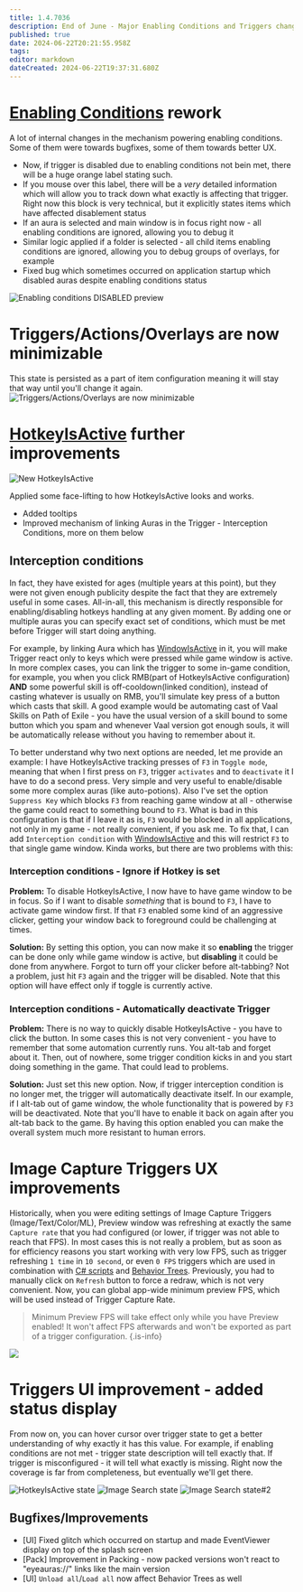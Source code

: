 ```yaml
---
title: 1.4.7036
description: End of June - Major Enabling Conditions and Triggers changes
published: true
date: 2024-06-22T20:21:55.958Z
tags: 
editor: markdown
dateCreated: 2024-06-22T19:37:31.680Z
---
```


# [Enabling Conditions](/en/features/enabling-conditions) rework
A lot of internal changes in the mechanism powering enabling conditions. Some of them were towards bugfixes, some of them towards better UX.

- Now, if trigger is disabled due to enabling conditions not bein met, there will be a huge orange label stating such. 
- If you mouse over this label, there will be a *very* detailed information which will allow you to track down what exactly is affecting that trigger. Right now this block is very technical, but it explicitly states items which have affected disablement status
- If an aura is selected and main window is in focus right now - all enabling conditions are ignored, allowing you to debug it
- Similar logic applied if a folder is selected - all child items enabling conditions are ignored, allowing you to debug groups of overlays, for example
- Fixed bug which sometimes occurred on application startup which disabled auras despite enabling conditions status

![Enabling conditions DISABLED preview](https://s3.eyeauras.net/media/2024/06/EyeAuras_q36at36WkBf43myU.png)

# Triggers/Actions/Overlays are now minimizable
This state is persisted as a part of item configuration meaning it will stay that way until you'll change it again.
![Triggers/Actions/Overlays are now minimizable](https://s3.eyeauras.net/media/2024/06/EyeAuras_Nbo9rjSiy906CTC1.png)

# [HotkeyIsActive](/en/triggers/hotkey-is-active) further improvements
![New HotkeyIsActive](https://s3.eyeauras.net/media/2024/06/EyeAuras_tamGDBtZFzTqqvoW.png)

Applied some face-lifting to how HotkeyIsActive looks and works. 
- Added tooltips 
- Improved mechanism of linking Auras in the Trigger - Interception Conditions, more on them below

## Interception conditions
In fact, they have existed for ages (multiple years at this point), but they were not given enough publicity despite the fact that they are extremely useful in some cases.
All-in-all, this mechanism is directly responsible for enabling/disabling hotkeys handling at any given moment. By adding one or multiple auras you can specify exact set of conditions, which must be met before Trigger will start doing anything. 

For example, by linking Aura which has [WindowIsActive](/en/triggers/window-is-active) in it, you will make Trigger react only to keys which were pressed while game window is active.
In more complex cases, you can link the trigger to some in-game condition, for example, you when you click RMB(part of HotkeyIsActive configuration) **AND** some powerful skill is off-cooldown(linked condition), instead of casting whatever is usually on RMB, you'll simulate key press of a button which casts that skill. A good example would be automating cast of Vaal Skills on Path of Exile - you have the usual version of a skill bound to some button which you spam and whenever Vaal version got enough souls, it will be automatically release without you having to remember about it.

To better understand why two next options are needed, let me provide an example:
I have HotkeyIsActive tracking presses of `F3` in `Toggle mode`, meaning that when I first press on `F3`, trigger `activates` and to `deactivate` it I have to do a second press. Very simple and very useful to enable/disable some more complex auras (like auto-potions). Also I've set the option `Suppress Key` which blocks `F3` from reaching game window at all - otherwise the game could react to something bound to `F3`. What is bad in this configuration is that if I leave it as is, `F3` would be blocked in all applications, not only in my game - not really convenient, if you ask me. 
To fix that, I can add `Interception condition` with [WindowIsActive](/en/triggers/window-is-active) and this will restrict `F3` to that single game window. Kinda works, but there are two problems with this:

### Interception conditions - Ignore if Hotkey is set
**Problem:** 
To disable HotkeyIsActive, I now have to have game window to be in focus. So if I want to disable _something_ that is bound to `F3`, I have to activate game window first. If that `F3` enabled some kind of an aggressive clicker, getting your window back to foreground could be challenging at times. 

**Solution:** 
By setting this option, you can now make it so **enabling** the trigger can be done only while game window is active, but **disabling** it could be done from anywhere. Forgot to turn off your clicker before alt-tabbing? Not a problem, just hit `F3` again and the trigger will be disabled. 
Note that this option will have effect only if toggle is currently active.

### Interception conditions - Automatically deactivate Trigger
**Problem:**
There is no way to quickly disable HotkeyIsActive - you have to click the button. In some cases this is not very convenient - you have to remember that some automation currently runs. You alt-tab and forget about it. Then, out of nowhere, some trigger condition kicks in and you start doing something in the game. That could lead to problems.
 
**Solution:**
Just set this new option. Now, if trigger interception condition is no longer met, the trigger will automatically deactivate itself. In our example, if I alt-tab out of game window, the whole functionality that is powered by `F3` will be deactivated. Note that you'll have to enable it back on again after you alt-tab back to the game. By having this option enabled you can make the overall system much more resistant to human errors.

# Image Capture Triggers UX improvements
Historically, when you were editing settings of Image Capture Triggers (Image/Text/Color/ML), Preview window was refreshing at exactly the same `Capture rate` that you had configured (or lower, if trigger was not able to reach that FPS). In most cases this is not really a problem, but as soon as for efficiency reasons you start working with very low FPS, such as trigger refreshing `1 time` in `10 second`, or even `0 FPS` triggers which are used in combination with [C# scripts](/en/scripting/getting-started) and [Behavior Trees](/en/behavior-trees/gettings-started). Previously, you had to manually click on `Refresh` button to force a redraw, which is not very convenient. Now, you can global app-wide minimum preview FPS, which will be used instead of Trigger Capture Rate. 

> Minimum Preview FPS will take effect only while you have Preview enabled! It won't affect FPS afterwards and won't be exported as part of a trigger configuration.
{.is-info}

![](https://s3.eyeauras.net/media/2024/06/EyeAuras_ne0AQtHXACipv7AM.png)

# Triggers UI improvement - added status display
From now on, you can hover cursor over trigger state to get a better understanding of why exactly it has this value. For example, if enabling conditions are not met - trigger state description will tell exactly that. If trigger is misconfigured - it will tell what exactly is missing. Right now the coverage is far from completeness, but eventually we'll get there.

![HotkeyIsActive state](https://s3.eyeauras.net/media/2024/06/EyeAuras_x1B1uqyaYXI3U3n0.png)
![Image Search state](https://s3.eyeauras.net/media/2024/06/EyeAuras_LLrQpkkvCAOibbf4.png)
![Image Search state#2](https://s3.eyeauras.net/media/2024/06/EyeAuras_Ju063CR2rx063d9C.png)


## Bugfixes/Improvements
- [UI] Fixed glitch which occurred on startup and made EventViewer display on top of the splash screen
- [Pack] Improvement in Packing - now packed versions won't react to "eyeauras://" links like the main version
- [UI] `Unload all`/`Load all` now affect Behavior Trees as well


